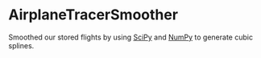 # AirplaneTracerSmoother

Smoothed our stored flights by using [SciPy](https://scipy.org/) and [NumPy](https://numpy.org/) to generate cubic splines.
